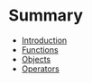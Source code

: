 # Summary

* [Introduction](README.adoc)
* [Functions](functions.adoc)
* [Objects](objects.adoc)
* [Operators](operators.adoc)

